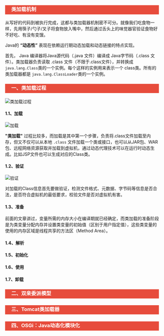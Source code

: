 <h3 style="padding-bottom:6px; padding-left:20px; color:#ffffff; background-color:#E74C3C;">类加载机制</h3>

从写好的代码到被执行完成，这都与类加载器机制密不可分。就像我们吃食物一样，先用筷子/勺子/叉子将食物放入嘴中，然后通过舌头上的味觉器官验证食物好不好吃、有没有变馊。

Java的 **“动态性”** 表现在依赖运行期动态加载和动态链接的特点实现。

首先， Java 编译器将Java源代码（.java 文件）编译成 Java字节码（.class 文件）。类加载器负责读取 .class 文件（不限于.class文件），并转换成 `java.lang.Class`类的一个实例。每个这样的实例用来表示一个 class类。所有的类加载器都是 `java.lang.ClassLoader`类的一个实例。

<h3 style="padding-bottom:6px; padding-left:20px; color:#ffffff; background-color:#E74C3C;">一、类加载过程</h3>

![类加载过程](https://upload-images.jianshu.io/upload_images/11476758-1bc7770bbd72e069.png)

#### 1.1、加载

![加载](https://images.pexels.com/photos/188679/pexels-photo-188679.jpeg?auto=compress&cs=tinysrgb&dpr=2&w=500)

**"类加载"** 过程比较多，而加载是其中第一个步骤，负责将.class文件加载至内存，但又不仅可以从本地 `.class` 文件加载一个类或接口，也可以从JAR包、WAR包、远程网络资源获取并加载到虚拟机，通过动态代理技术可以在运行时动态生成。比如JSP文件也可以生成对应的Class类。



#### 1.2、验证

![验证](https://images.pexels.com/photos/207585/pexels-photo-207585.jpeg?auto=compress&cs=tinysrgb&dpr=2&w=500)

对加载的Class信息首先要做验证，检测文件格式、元数据、字节码等信息是否合法，是否符合虚拟机的最低要求，校验文件是否对虚拟机有害。



#### 1.3、准备

前面的文章讲过，变量所需的内存大小在编译期就已经确定，而类加载的准备阶段是为类变量分配内存并设置类变量的初始值（区别于用户指定值），这些类变量的使用的内存区域是线程共享的方法区（Method Area）。



#### 1.4、解析



#### 1.5、初始化



#### 1.6、使用



#### 1.7、卸载





<h3 style="padding-bottom:6px; padding-left:20px; color:#ffffff; background-color:#E74C3C;">二、双亲委派模型</h3>



<h3 style="padding-bottom:6px; padding-left:20px; color:#ffffff; background-color:#E74C3C;">三、Tomcat类加载器</h3>



<h3 style="padding-bottom:6px; padding-left:20px; color:#ffffff; background-color:#E74C3C;">四、OSGi：Java动态化模块化</h3>